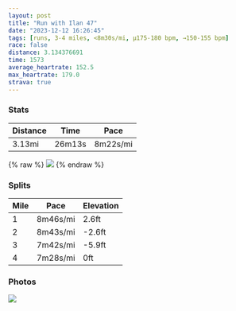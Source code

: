 ```yaml
---
layout: post
title: "Run with Ilan 47"
date: "2023-12-12 16:26:45"
tags: [runs, 3-4 miles, <8m30s/mi, μ175-180 bpm, →150-155 bpm]
race: false
distance: 3.134376691
time: 1573
average_heartrate: 152.5
max_heartrate: 179.0
strava: true
---
```


### Stats

| Distance | Time | Pace |
|----------|------|------|
|3.13mi|26m13s|8m22s/mi|

{% raw %}
<img src='https://maps.googleapis.com/maps/api/staticmap?maptype=roadmap&path=enc:kjwwFbvsbMNBG`@QBQRQX?RGd@A`@GJERAn@HFv@O~@?F@HXKXg@xBIlAKDGPIh@N?RVH@LO\YN?NLPbAHJHTBr@AbBDDH?z@ET@@J?FO`@Kn@K^Sf@SZSb@Qv@?d@If@Ul@I`@Ul@Oj@q@lBBJj@Jt@Xb@\BJd@\z@ZL`@nB|@HJ^Rh@^pAhAXL|@VLLDHTp@dAL~@h@d@LDBh@Gb@FFDnA`@d@Jb@P`@NDHRLh@ETBhAKp@?\DRAf@H\JbAf@TGZa@b@IV?XFXA?qAXy@p@Ib@O^EX@`AIV[TQXR\Bb@GLIf@@d@FRRVF^?XJL?TI|@i@TG\Nd@`@l@Zf@^d@dAZNb@NPBd@UzA[p@c@XNHNLt@bA|AfC^\HN@?C?Ce@Bs@G}AWyAKw@]y@k@YYc@MiALKA]?g@Pi@COG[Ey@m@eAcAg@Yc@Ii@Q}@Im@UGF]Oe@E}@HuBe@O?]P_@vCSj@GDg@HgA\WNKP_@\YAu@g@SIw@KkAAmCTsDqAm@KgA_@g@Kc@OiA[IGQI]]Yc@IEm@Ok@]a@_@UKmA{@_@]e@[}DwBsCsBm@[{@i@kAcAIE\N`@TRZ\NtA`A`@Pf@d@TL&key=AIzaSyC1MId7bFpkLXNAaYhBSTb8jLyiSqzbDtM&size=800x800&markers=color:yellow|label:S|40.75702,-73.99794&markers=color:green|label:F|40.75658999999997,-74.00561000000002'>
{% endraw %}

### Splits

| Mile | Pace | Elevation |
|------|------|-----------|
|1|8m46s/mi|2.6ft|
|2|8m43s/mi|-2.6ft|
|3|7m42s/mi|-5.9ft|
|4|7m28s/mi|0ft|

### Photos
<img src='https://dgtzuqphqg23d.cloudfront.net/u-Im6oocMBJjML6w9khPnFMU3HTRQEVsyIG9R8Kg4Vw-768x576.jpg'>
